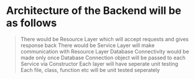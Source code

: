# Architecture of the Backend will be as follows

>There would be Resource Layer which will accept requests and gives response back 
>There would be Service Layer will make communication with Resource Layer Database Connectivity would be made only once Database Connection object will be passed to each Service via Constructor 
>Each layer will have seperate unit testing Each file, class, function etc will be unit tested seperately